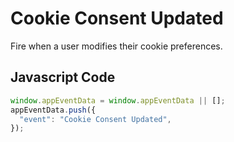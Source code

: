# Cookie Consent Updated

Fire when a user modifies their cookie preferences.

## Javascript Code

```js
window.appEventData = window.appEventData || [];
appEventData.push({
  "event": "Cookie Consent Updated",
});
```